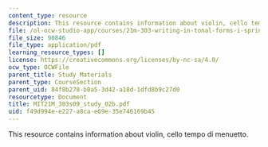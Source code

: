 ```yaml
---
content_type: resource
description: This resource contains information about violin, cello tempo di menuetto.
file: /ol-ocw-studio-app/courses/21m-303-writing-in-tonal-forms-i-spring-2009/f49d994ee227a8cae69e35e746169b45_MIT21M_303s09_study_02b.pdf
file_size: 90846
file_type: application/pdf
learning_resource_types: []
license: https://creativecommons.org/licenses/by-nc-sa/4.0/
ocw_type: OCWFile
parent_title: Study Materials
parent_type: CourseSection
parent_uid: 84f8b278-b0a5-3d42-a18d-1dfd8b9c27d0
resourcetype: Document
title: MIT21M_303s09_study_02b.pdf
uid: f49d994e-e227-a8ca-e69e-35e746169b45
---
```

This resource contains information about violin, cello tempo di menuetto.